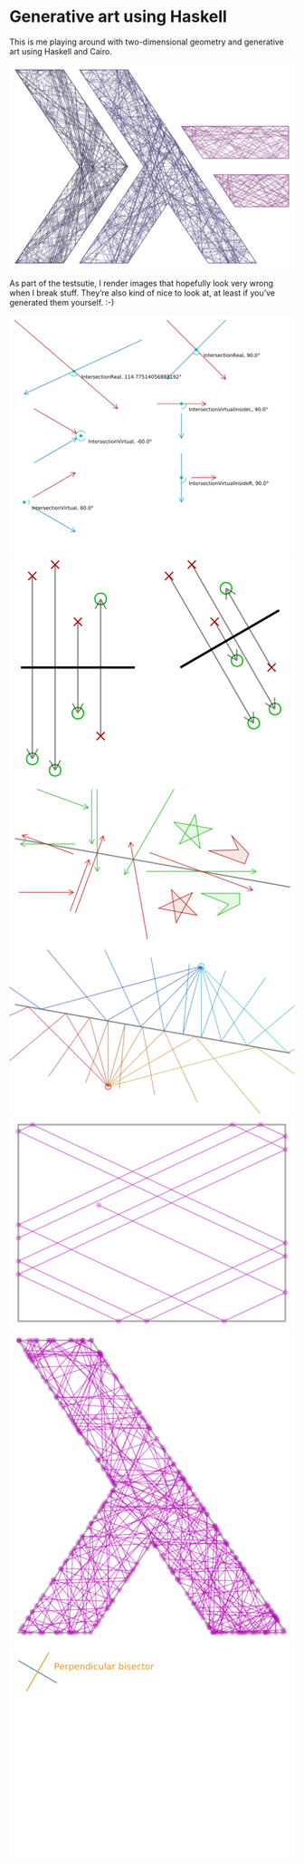 # Generative art using Haskell

This is me playing around with two-dimensional geometry and generative art using
Haskell and Cairo.

![](out/haskell_logo_billard.svg)

As part of the testsutie, I render images that hopefully look very wrong when I
break stuff. They’re also kind of nice to look at, at least if you’ve generated
them yourself. :-)

![](test/out/intersection.svg)
![](test/out/mirror.svg)
![](test/out/mirror2.svg)
![](test/out/reflection.svg)
![](test/out/billard_rectangular.svg)
![](test/out/billard_lambda.svg)
![](test/out/simple_operations.svg)
